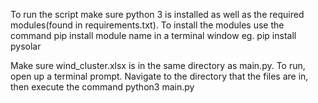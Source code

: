 To run the script make sure  python 3 is installed as well as the required modules(found in requirements.txt). To install the modules use the command pip install module name in a terminal window eg. pip install pysolar

 Make sure wind_cluster.xlsx is in the same directory as main.py. To run, open up a terminal prompt. Navigate to the directory that the files are in, then execute the command python3 main.py